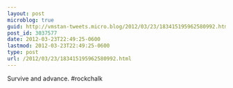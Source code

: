 ```yaml
---
layout: post
microblog: true
guid: http://vmstan-tweets.micro.blog/2012/03/23/183415195962580992.html
post_id: 3037577
date: 2012-03-23T22:49:25-0600
lastmod: 2012-03-23T22:49:25-0600
type: post
url: /2012/03/23/183415195962580992.html
---
```

Survive and advance. #rockchalk
